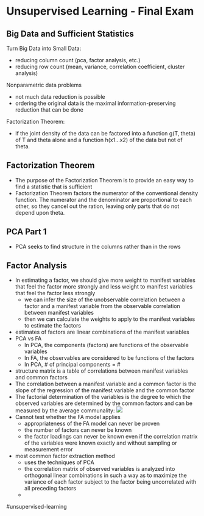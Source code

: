 # Unsupervised Learning - Final Exam
## Big Data and Sufficient Statistics
Turn Big Data into Small Data:
* reducing column count (pca, factor analysis, etc.)
* reducing row count (mean, variance, correlation coefficient, cluster analysis) 

Nonparametric data problems
* not much data reduction is possible
* ordering the original data is the maximal information-preserving reduction that can be done

Factorization Theorem: 
* if the joint density of the data can be factored into a function g(T, theta) of T and theta alone and a function h(x1…x2)  of the data but not of theta. 

## Factorization Theorem
* The purpose of the Factorization Theorem is to provide an easy way to find a statistic that is sufficient
* Factorization Theorem factors the numerator of the conventional density function. The numerator and the denominator are proportional to each other, so they cancel out the ration, leaving only parts that do not depend upon theta. 

## PCA Part 1
* PCA seeks to find structure in the columns rather than in the rows

## Factor Analysis
* In estimating a factor, we should give more weight to manifest variables that feel the factor more strongly and less weight to manifest variables that feel the factor less strongly
	* we can infer the size of the unobservable correlation between a factor and a manifest variable from the observable correlation between manifest variables 
	* then we can calculate the weights to apply to the manifest variables to estimate the factors
* estimates of factors are linear combinations of the manifest variables 
* PCA vs FA
	* In PCA, the components (factors) are functions of the observable variables 
	* In FA, the observables are considered to be functions of the factors
	* In PCA, # of principal components = #
* structure matrix is a table of correlations between manifest variables and common factors
* The correlation between a manifest variable and a common factor is the slope of the regression of the manifest variable and the common factor
* The factorial determination of the variables is the degree to which the observed variables are determined by the common factors and can be measured by the average communality:
![](Screen%20Shot%202022-03-08%20at%202.13.46%20PM.png)
* Cannot test whether the FA model applies
	* appropriateness of the FA model can never be proven
	* the number of factors can never be known
	* the factor loadings can never be known even if the correlation matrix of the variables were known exactly and without sampling or measurement error
* most common factor extraction method 
	* uses the techniques of PCA
	* the correlation matrix of observed variables is analyzed into orthogonal linear combinations in such a way as to maximize the variance of each factor subject to the factor being uncorrelated with all preceding factors 
	* 


#unsupervised-learning
